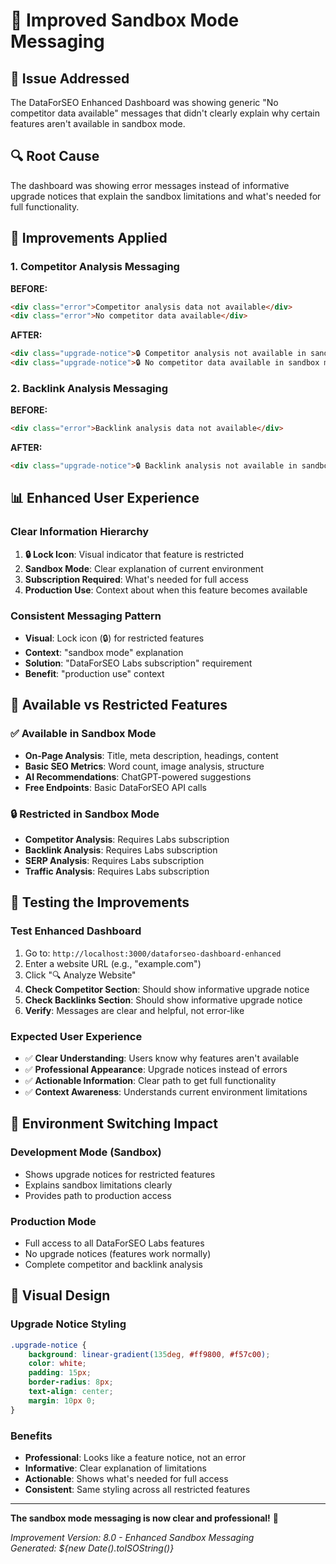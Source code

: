 # 🔧 Improved Sandbox Mode Messaging

## 🐛 **Issue Addressed**

The DataForSEO Enhanced Dashboard was showing generic "No competitor data available" messages that didn't clearly explain why certain features aren't available in sandbox mode.

## 🔍 **Root Cause**

The dashboard was showing error messages instead of informative upgrade notices that explain the sandbox limitations and what's needed for full functionality.

## 🔧 **Improvements Applied**

### **1. Competitor Analysis Messaging**

**BEFORE:**
```html
<div class="error">Competitor analysis data not available</div>
<div class="error">No competitor data available</div>
```

**AFTER:**
```html
<div class="upgrade-notice">🔒 Competitor analysis not available in sandbox mode<br><small>This feature requires DataForSEO Labs subscription for production use</small></div>
<div class="upgrade-notice">🔒 No competitor data available in sandbox mode<br><small>Competitor analysis requires DataForSEO Labs subscription</small></div>
```

### **2. Backlink Analysis Messaging**

**BEFORE:**
```html
<div class="error">Backlink analysis data not available</div>
```

**AFTER:**
```html
<div class="upgrade-notice">🔒 Backlink analysis not available in sandbox mode<br><small>This feature requires DataForSEO Labs subscription for production use</small></div>
```

## 📊 **Enhanced User Experience**

### **Clear Information Hierarchy**
1. **🔒 Lock Icon**: Visual indicator that feature is restricted
2. **Sandbox Mode**: Clear explanation of current environment
3. **Subscription Required**: What's needed for full access
4. **Production Use**: Context about when this feature becomes available

### **Consistent Messaging Pattern**
- **Visual**: Lock icon (🔒) for restricted features
- **Context**: "sandbox mode" explanation
- **Solution**: "DataForSEO Labs subscription" requirement
- **Benefit**: "production use" context

## 🎯 **Available vs Restricted Features**

### **✅ Available in Sandbox Mode**
- **On-Page Analysis**: Title, meta description, headings, content
- **Basic SEO Metrics**: Word count, image analysis, structure
- **AI Recommendations**: ChatGPT-powered suggestions
- **Free Endpoints**: Basic DataForSEO API calls

### **🔒 Restricted in Sandbox Mode**
- **Competitor Analysis**: Requires Labs subscription
- **Backlink Analysis**: Requires Labs subscription
- **SERP Analysis**: Requires Labs subscription
- **Traffic Analysis**: Requires Labs subscription

## 🧪 **Testing the Improvements**

### **Test Enhanced Dashboard**
1. Go to: `http://localhost:3000/dataforseo-dashboard-enhanced`
2. Enter a website URL (e.g., "example.com")
3. Click "🔍 Analyze Website"
4. **Check Competitor Section**: Should show informative upgrade notice
5. **Check Backlinks Section**: Should show informative upgrade notice
6. **Verify**: Messages are clear and helpful, not error-like

### **Expected User Experience**
- ✅ **Clear Understanding**: Users know why features aren't available
- ✅ **Professional Appearance**: Upgrade notices instead of errors
- ✅ **Actionable Information**: Clear path to get full functionality
- ✅ **Context Awareness**: Understands current environment limitations

## 🔄 **Environment Switching Impact**

### **Development Mode (Sandbox)**
- Shows upgrade notices for restricted features
- Explains sandbox limitations clearly
- Provides path to production access

### **Production Mode**
- Full access to all DataForSEO Labs features
- No upgrade notices (features work normally)
- Complete competitor and backlink analysis

## 🎨 **Visual Design**

### **Upgrade Notice Styling**
```css
.upgrade-notice {
    background: linear-gradient(135deg, #ff9800, #f57c00);
    color: white;
    padding: 15px;
    border-radius: 8px;
    text-align: center;
    margin: 10px 0;
}
```

### **Benefits**
- **Professional**: Looks like a feature notice, not an error
- **Informative**: Clear explanation of limitations
- **Actionable**: Shows what's needed for full access
- **Consistent**: Same styling across all restricted features

---

**The sandbox mode messaging is now clear and professional!** 🎉

*Improvement Version: 8.0 - Enhanced Sandbox Messaging*  
*Generated: ${new Date().toISOString()}*






